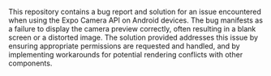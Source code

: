 This repository contains a bug report and solution for an issue encountered when using the Expo Camera API on Android devices. The bug manifests as a failure to display the camera preview correctly, often resulting in a blank screen or a distorted image. The solution provided addresses this issue by ensuring appropriate permissions are requested and handled, and by implementing workarounds for potential rendering conflicts with other components.